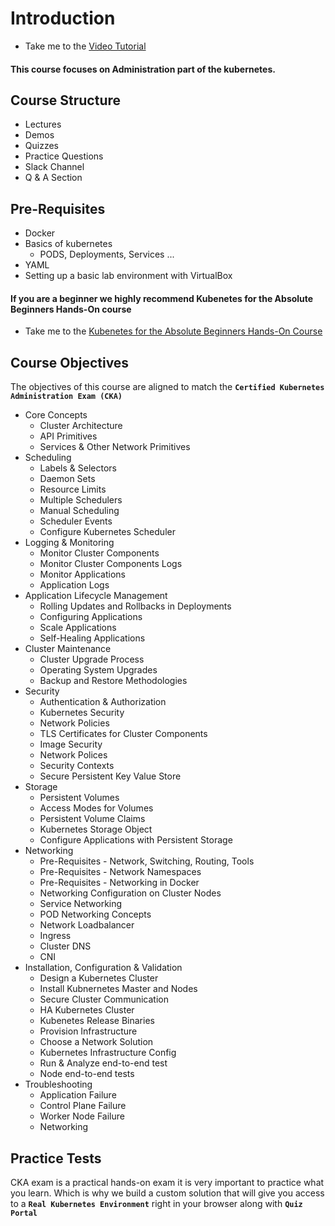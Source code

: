 # Introduction

  - Take me to the [Video Tutorial](https://kodekloud.com/courses/539883/lectures/9808050)

#### This course focuses on Administration part of the kubernetes. 

## Course Structure

   - Lectures
   - Demos
   - Quizzes
   - Practice Questions
   - Slack Channel
   - Q & A Section
   
## Pre-Requisites
 
   - Docker
   - Basics of kubernetes
     - PODS, Deployments, Services ...
   - YAML
   - Setting up a basic lab environment with VirtualBox
   
#### If you are a beginner we highly recommend Kubenetes for the Absolute Beginners Hands-On course

   - Take me to the [Kubenetes for the Absolute Beginners Hands-On Course](https://kodekloud.com/courses/enrolled/316262)
   
## Course Objectives

The objectives of this course are aligned to match the **`Certified Kubernetes Administration Exam (CKA)`**

- Core Concepts
  - Cluster Architecture
  - API Primitives
  - Services & Other Network Primitives
- Scheduling
  - Labels & Selectors
  - Daemon Sets
  - Resource Limits
  - Multiple Schedulers
  - Manual Scheduling
  - Scheduler Events
  - Configure Kubernetes Scheduler
- Logging & Monitoring
  - Monitor Cluster Components
  - Monitor Cluster Components Logs
  - Monitor Applications
  - Application Logs
- Application Lifecycle Management
  - Rolling Updates and Rollbacks in Deployments
  - Configuring Applications
  - Scale Applications
  - Self-Healing Applications
- Cluster Maintenance
  - Cluster Upgrade Process
  - Operating System Upgrades
  - Backup and Restore Methodologies
 - Security
   - Authentication & Authorization
   - Kubernetes Security
   - Network Policies
   - TLS Certificates for Cluster Components
   - Image Security
   - Network Polices
   - Security Contexts
   - Secure Persistent Key Value Store
- Storage
  - Persistent Volumes
  - Access Modes for Volumes
  - Persistent Volume Claims
  - Kubernetes Storage Object
  - Configure Applications with Persistent Storage
- Networking
  - Pre-Requisites - Network, Switching, Routing, Tools 
  - Pre-Requisites - Network Namespaces
  - Pre-Requisites - Networking in Docker
  - Networking Configuration on Cluster Nodes
  - Service Networking
  - POD Networking Concepts
  - Network Loadbalancer
  - Ingress
  - Cluster DNS
  - CNI
- Installation, Configuration & Validation
  - Design a Kubernetes Cluster
  - Install Kubnernetes Master and Nodes
  - Secure Cluster Communication
  - HA Kubernetes Cluster
  - Kubenetes Release Binaries
  - Provision Infrastructure
  - Choose a Network Solution
  - Kubernetes Infrastructure Config
  - Run & Analyze end-to-end test
  - Node end-to-end tests
- Troubleshooting
  - Application Failure
  - Control Plane Failure
  - Worker Node Failure
  - Networking
  
## Practice Tests

CKA exam is a practical hands-on exam it is very important to practice what you learn. Which is why we build a custom solution that will give you access to a **`Real Kubernetes Environment`** right in your browser along with **`Quiz Portal`**
  



      

      
      

